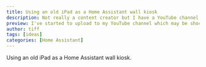 ```yaml
---
title: Using an old iPad as a Home Assistant wall kiosk
description: Not really a content creator but I have a YouTube channel.
preview: I've started to upload to my YouTube channel which may be shocking, I know.
author: tiff
tags: [ideas]
categories: [Home Assistant]
---
```



Using an old iPad as a Home Assistant wall kiosk.
